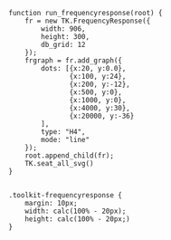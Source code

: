     function run_frequencyresponse(root) {
        fr = new TK.FrequencyResponse({
            width: 906,
            height: 300,
            db_grid: 12
        });
        frgraph = fr.add_graph({
            dots: [{x:20, y:0.0},
                   {x:100, y:24},
                   {x:200, y:-12},
                   {x:500, y:0},
                   {x:1000, y:0},
                   {x:4000, y:30},
                   {x:20000, y:-36}
            ],
            type: "H4",
            mode: "line"
        });
        root.append_child(fr);
        TK.seat_all_svg()
    }
<pre class='css prettyprint source'><code>
.toolkit-frequencyresponse {
    margin: 10px;
    width: calc(100% - 20px);
    height: calc(100% - 20px;)
}
</code></pre>
<script> prepare_example(); </script>

